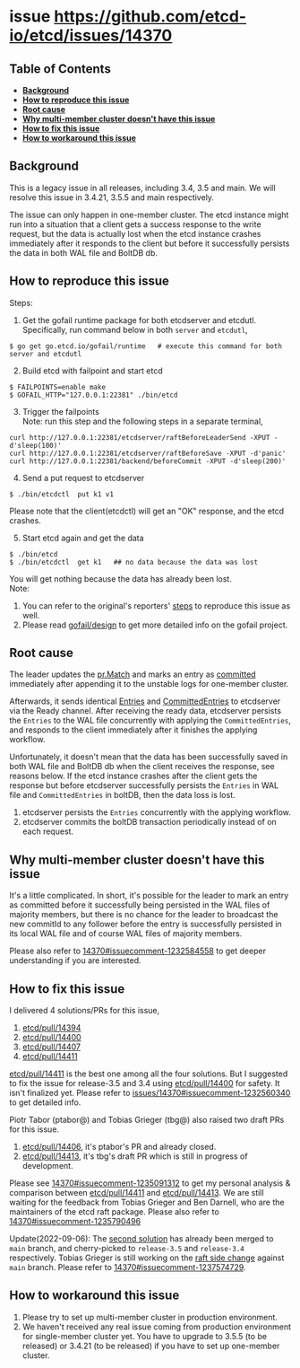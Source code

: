 issue https://github.com/etcd-io/etcd/issues/14370
======

## Table of Contents

- **[Background](#background)**
- **[How to reproduce this issue](#how-to-reproduce-this-issue)**
- **[Root cause](#root-cause)**
- **[Why multi-member cluster doesn't have this issue](#why-multi-member-cluster-doesnt-have-this-issue)**
- **[How to fix this issue](#how-to-fix-this-issue)**
- **[How to workaround this issue](#how-to-workaround-this-issue)**

## Background
This is a legacy issue in all releases, including 3.4, 3.5 and main. We will 
resolve this issue in 3.4.21, 3.5.5 and main respectively.

The issue can only happen in one-member cluster. The etcd instance might run
into a situation that a client gets a success response to the write request, 
but the data is actually lost when the etcd instance crashes immediately
after it responds to the client but before it successfully persists the data in
both WAL file and BoltDB db.

## How to reproduce this issue
Steps:
1. Get the gofail runtime package for both etcdserver and etcdutl. Specifically, run command below in both `server` and `etcdutl`,
```
$ go get go.etcd.io/gofail/runtime   # execute this command for both server and etcdutl
```
2. Build etcd with failpoint and start etcd
```
$ FAILPOINTS=enable make
$ GOFAIL_HTTP="127.0.0.1:22381" ./bin/etcd 
```
3. Trigger the failpoints <br>
Note: run this step and the following steps in a separate terminal,
```
curl http://127.0.0.1:22381/etcdserver/raftBeforeLeaderSend -XPUT -d'sleep(100)'
curl http://127.0.0.1:22381/etcdserver/raftBeforeSave -XPUT -d'panic'
curl http://127.0.0.1:22381/backend/beforeCommit -XPUT -d'sleep(200)'
```
4. Send a put request to etcdserver
```
$ ./bin/etcdctl  put k1 v1
```
Please note that the client(etcdctl) will get an "OK" response, and the etcd crashes.

5. Start etcd again and get the data <br>
```
$ ./bin/etcd
$ ./bin/etcdctl  get k1   ## no data because the data was lost
```
You will get nothing because the data has already been lost. 
<br>
Note:
1. You can refer to the original's reporters' [steps](https://github.com/etcd-io/etcd/issues/14370#issue-1346593247) to reproduce this issue as well.
2. Please read [gofail/design](https://github.com/etcd-io/gofail/blob/master/doc/design.md) to get more detailed info on the gofail project.

## Root cause
The leader updates the [pr.Match](https://github.com/etcd-io/etcd/blob/4d57eb8d3b2190bfdba3c65f8eb93c0349fc6dcc/raft/raft.go#L638) 
and marks an entry as [committed](https://github.com/etcd-io/etcd/blob/4d57eb8d3b2190bfdba3c65f8eb93c0349fc6dcc/raft/raft.go#L640) 
immediately after appending it to the unstable logs for one-member cluster.

Afterwards, it sends identical [Entries](https://github.com/etcd-io/etcd/blob/4d57eb8d3b2190bfdba3c65f8eb93c0349fc6dcc/raft/node.go#L71) 
and [CommittedEntries](https://github.com/etcd-io/etcd/blob/4d57eb8d3b2190bfdba3c65f8eb93c0349fc6dcc/raft/node.go#L79)
to etcdserver via the Ready channel. After receiving the ready data, etcdserver persists the `Entries` to the WAL file 
concurrently with applying the `CommittedEntries`, and responds to the client immediately after it finishes the applying workflow.

Unfortunately, it doesn't mean that the data has been successfully saved in both WAL file and BoltDB db 
when the client receives the response, see reasons below. If the etcd instance crashes after the client gets the response but before etcdserver 
successfully persists the `Entries` in WAL file and `CommittedEntries` in boltDB, then the data loss is lost. 
1. etcdserver persists the `Entries` concurrently with the applying workflow.
2. etcdserver commits the boltDB transaction periodically instead of on each request.

## Why multi-member cluster doesn't have this issue
It's a little complicated. In short, it's possible for the leader to mark an entry as committed before it successfully being 
persisted in the WAL files of majority members, but there is no chance for the leader to broadcast the new commitId to any 
follower before the entry is successfully persisted in its local WAL file and of course WAL files of majority members. 

Please also refer to [14370#issuecomment-1232584558](https://github.com/etcd-io/etcd/issues/14370#issuecomment-1232584558) 
to get deeper understanding if you are interested.

## How to fix this issue
I delivered 4 solutions/PRs for this issue,
1. [etcd/pull/14394](https://github.com/etcd-io/etcd/pull/14394)
2. [etcd/pull/14400](https://github.com/etcd-io/etcd/pull/14400)
3. [etcd/pull/14407](https://github.com/etcd-io/etcd/pull/14407)
4. [etcd/pull/14411](https://github.com/etcd-io/etcd/pull/14411)

[etcd/pull/14411](https://github.com/etcd-io/etcd/pull/14411) is the best one among all the four solutions. But I suggested to fix the issue 
for release-3.5 and 3.4 using [etcd/pull/14400](https://github.com/etcd-io/etcd/pull/14400) for safety. It isn't finalized yet.
Please refer to [issues/14370#issuecomment-1232560340](https://github.com/etcd-io/etcd/issues/14370#issuecomment-1232560340) to get detailed info.

Piotr Tabor (ptabor@) and Tobias Grieger (tbg@) also raised two draft PRs for this issue. 
1. [etcd/pull/14406](https://github.com/etcd-io/etcd/pull/14406), it's ptabor's PR and already closed.
2. [etcd/pull/14413](https://github.com/etcd-io/etcd/pull/14413), it's tbg's draft PR which is still in progress of development.

Please see [14370#issuecomment-1235091312](https://github.com/etcd-io/etcd/issues/14370#issuecomment-1235091312) 
to get my personal analysis & comparison between [etcd/pull/14411](https://github.com/etcd-io/etcd/pull/14411) 
and [etcd/pull/14413](https://github.com/etcd-io/etcd/pull/14413). We are still waiting for the feedback from Tobias Grieger and Ben Darnell, who 
are the maintainers of the etcd raft package. Please also refer to [14370#issuecomment-1235790496](https://github.com/etcd-io/etcd/issues/14370#issuecomment-1235790496)
<br>

Update(2022-09-06): The [second solution](https://github.com/etcd-io/etcd/pull/14400) has already been merged to `main` branch, and 
cherry-picked to `release-3.5` and `release-3.4` respectively. Tobias Grieger is still working on the [raft side change](https://github.com/etcd-io/etcd/pull/14413) against `main` branch.
Please refer to [14370#issuecomment-1237574729](https://github.com/etcd-io/etcd/issues/14370#issuecomment-1237574729).

## How to workaround this issue
1. Please try to set up multi-member cluster in production environment.
2. We haven't received any real issue coming from production environment for single-member cluster yet. You have to upgrade to 3.5.5 (to be released) or 3.4.21 (to be released) if you have to set up one-member cluster.